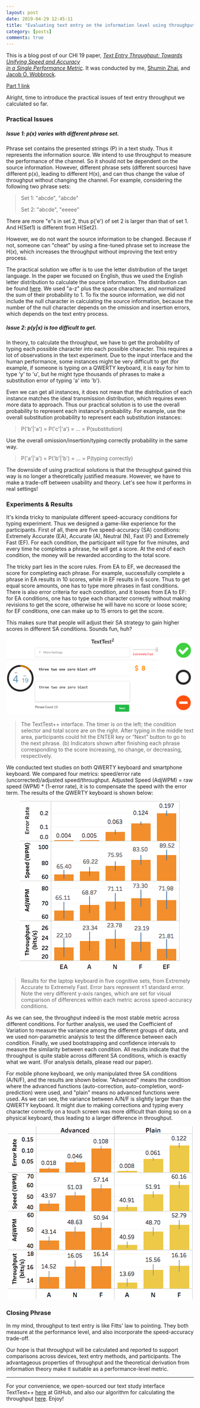 ```yaml
---
layout: post
date: 2019-04-29 12:45:11
title: "Evaluating text entry on the information level using throughput: Part 2"
category: [posts]
comments: true
---
```


This is a blog post of our CHI 19 paper, [*Text Entry Throughput: Towards Unifying Speed and Accuracy  
in a Single Performance Metric*](https://dl.acm.org/citation.cfm?doid=3290605.3300866). It was conducted by me, [Shumin Zhai](https://www.shuminzhai.com/), and [Jacob O. Wobbrock](https://faculty.washington.edu/wobbrock/). 

[Part 1 link](https://drustz.com/posts/2019/04/28/Throughput1/)

Alright, time to introduce the practical issues of text entry throughput we calculated so far.

### Practical Issues

##### Issue 1: p(x) varies with different phrase set. 

Phrase set contains the presented strings (P) in a text study. Thus it represents the information source. We intend to use throughput to measure the performance of the channel. So it should not be dependent on the source information. However, different phrase sets (different sources) have different p(x), leading to different H(x), and can thus change the value of throughput without changing the channel. For example, considering the following two phrase sets:

> Set 1: "abcde", "abcde"
>
> Set 2: "abcde", "eeeee"

There are more "e"s in set 2, thus p('e') of set 2 is larger than that of set 1. And H(Set1) is different from H(Set2). 

However, we do not want the source information to be changed. Because if not, someone can "cheat" by using a fine-tuned phrase set to increase the H(x), which increases the throughput without improving the text entry process. 

The practical solution we offer is to use the letter distribution of the target language. In the paper we focused on English, thus we used the English letter distribution to calculate the source information. The distribution can be found [here](http://www.macfreek.nl/memory/Letter_Distribution). We used "a-z" plus the space characters, and normalized the sum of their probability to 1. To fix the source information, we did not include the null character in calculating the source information, because the number of the null character depends on the omission and insertion errors, which depends on the text entry process. 


##### Issue 2: p(y\|x) is too difficult to get.

In theory, to calculate the throughput, we have to get the probability of typing each possible character into each possible character. This requires a lot of observations in the text experiment. Due to the input interface and the human performance, some instances might be very difficult to get (for example, if someone is typing on a QWERTY keyboard, it is easy for him to type 'y' to 'u', but he might type thousands of phrases to make a substitution error of typing 'a' into 'b'). 

Even we can get all instances, it does not mean that the distribution of each instance matches the ideal transmission distribution, which requires even more data to approach. Thus our practical solution is to use the overall probability to represent each instance's probability. For example, use the overall substitution probability to represent each substitution instances:

> P('b'\|'a') = P('c'\|'a') = ... = P(substitution)

Use the overall omission/insertion/typing correctly probability in the same way.

> P('a'\|'a') = P('b'\|'b') = ... = P(typing correctly)


The downside of using practical solutions is that the throughput gained this way is no longer a theoretically justified measure. However, we have to make a trade-off between usability and theory. Let's see how it performs in real settings!

### Experiments & Results
It's kinda tricky to manipulate different speed-accuracy conditions for typing experiment. Thus we designed a game-like experience for the participants. First of all, there are five speed-accuracy (SA) conditions: Extremely Accurate (EA), Accurate (A), Neutral (N), Fast (F) and Extremely Fast (EF). For each condition, the participant will type for five minutes, and every time he completes a phrase, he will get a score. At the end of each condition, the money will be rewarded according to the total score. 

The tricky part lies in the score rules. From EA to EF, we decreased the score for completing each phrase. For example, successfully complete a phrase in EA results in 10 scores, while in EF results in 6 score. Thus to get equal score amounts, one has to type more phrases in fast conditions. There is also error criteria for each condition, and it looses from EA to EF: for EA conditions, one has to type each character correctly without making revisions to get the score, otherwise he will have no score or loose score; for EF conditions, one can make up to 15 errors to get the score.

This makes sure that people will adjust their SA strategy to gain higher scores in different SA conditions. Sounds fun, huh?

<p align="center">
  <img width="550px" src="/assets/img/throughput_texttest.png">
</p>

> The TextTest++ interface. The timer is on the left; the condition selector and total score are on the right. After typing in the middle text area, participants could hit the ENTER key or “Next” button to go to the next phrase. (b) Indicators shown after finishing each phrase corresponding to the score increasing, no change, or decreasing, respectively.

We conducted text studies on both QWERTY keyboard and smartphone keyboard. We compared four metrics: speed/error rate (uncorrected)/adjusted speed/throughput. Adjusted Speed (AdjWPM) = raw speed (WPM) * (1-error rate), it is to compensate the speed with the error term. The results of the QWERTY keyboard is shown below:

<p align="center">
  <img src="/assets/img/throughput_qwertyresult.png">
</p>

> Results for the laptop keyboard in five cognitive sets, from Extremely Accurate to Extremely Fast. Error bars represent ±1 standard error. Note the very different y-axis ranges, which are set for visual comparison of differences within each metric across speed-accuracy conditions.

As we can see, the throughput indeed is the most stable metric across different conditions. For further analysis, we used the Coefficient of Variation to measure the variance among the different groups of data, and we used non-parametric analysis to test the difference between each condition. Finally, we used bootstrapping and confidence intervals to measure the similarity between each condition. All results indicate that the throughput is quite stable across different SA conditions, which is exactly what we want. (For analysis details, please read our paper).

For mobile phone keyboard, we only manipulated three SA conditions (A/N/F), and the results are shown below. "Advanced" means the condition where the advanced functions (auto-correction, auto-completion, word-prediction) were used, and "plain" means no advanced functions were used. As we can see, the variance between A/N/F is slightly larger than the QWERTY keyboard. It might due to making corrections and typing every character correctly on a touch screen was more difficult than doing so on a physical keyboard, thus leading to a larger difference in throughput.
<p align="center">
  <img src="/assets/img/throughput_mobileresult.png">
</p>

### Closing Phrase

In my mind, throughput to text entry is like Fitts' law to pointing. They both measure at the performance level, and also incorporate the speed-accuracy trade-off. 

Our hope is that throughput will be calculated and reported to support comparisons across devices, text entry methods, and participants. The advantageous properties of throughput and the theoretical derivation from information theory make it suitable as a performance-level metric. 

---
For your convenience, we open-sourced our text study interface TextTest++ [here](https://drustz.com/TextTestPP/) at GitHub, and also our algorithm for calculating the throughput [here](https://github.com/DrustZ/Throughput). Enjoy!